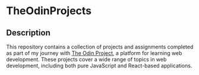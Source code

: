 # TheOdinProjects
## Description
This repository contains a collection of projects and assignments completed as part of my journey with [The Odin Project](https://www.theodinproject.com/dashboard), a platform for learning web development. These projects cover a wide range of topics in web development, including both pure JavaScript and React-based applications.
